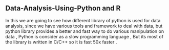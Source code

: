 ## Data-Analysis-Using-Python and R 

In this we are going to see how different library of python is used for data analysis, since we have various tools and framework to deal with data, but python library provides a better and fast way to do various manipulation on data , Python is consider as a slow programming language , But its most of the library is written in C/C++ so it is fast 50x faster .
